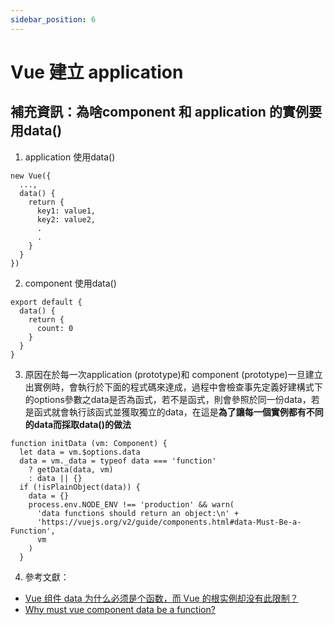 ```yaml
---
sidebar_position: 6
---
```


# Vue 建立 application




## 補充資訊：為啥component 和 application 的實例要用data()
1. application 使用data()
```
new Vue({
  ...,
  data() {
    return {
      key1: value1,
      key2: value2,
      .
      .
    }
  }
})
```

2. component 使用data()
```
export default {
  data() {
    return {
      count: 0
    }
  }
}
```

3. 原因在於每一次application (prototype)和 component (prototype)一旦建立出實例時，會執行於下面的程式碼來達成，過程中會檢查事先定義好建構式下的options參數之data是否為函式，若不是函式，則會參照於同一份data，若是函式就會執行該函式並獲取獨立的data，在這是**為了讓每一個實例都有不同的data而採取data()的做法**

```
function initData (vm: Component) {
  let data = vm.$options.data
  data = vm._data = typeof data === 'function'
    ? getData(data, vm)
    : data || {}
  if (!isPlainObject(data)) {
    data = {}
    process.env.NODE_ENV !== 'production' && warn(
      'data functions should return an object:\n' +
      'https://vuejs.org/v2/guide/components.html#data-Must-Be-a-Function',
      vm
    )
  }
```

4. 參考文獻：
- [Vue 组件 data 为什么必须是个函数，而 Vue 的根实例却没有此限制？](https://www.zhihu.com/question/384454093)
- [Why must vue component data be a function?](https://stackoverflow.com/questions/46826709/why-must-vue-component-data-be-a-function)